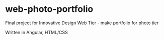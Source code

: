 # web-photo-portfolio

Final project for Innovative Design Web Tier - make portfolio for photo tier

Written in Angular, HTML/CSS
